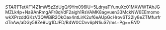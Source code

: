 $START$TetXF14Z1mW5zZdUgQ/9Ym096lU+5LdryaTYunuXc01MXWWTAhJGMZLk4p+Na9AnRmgAFr8qVdF2aigh1RsVAMK8agvuen33MckNW6EEmomowkXPrzddGKzV3QWBiR2OkOax4ntLirK2uf6eAUpGcHrov6T22Iy8eZTMfurfrdTnAw/aDGy58Ze9Ug1DJFD/B4W0CDvv6pN1iuS7/ms+Pg==$END$
